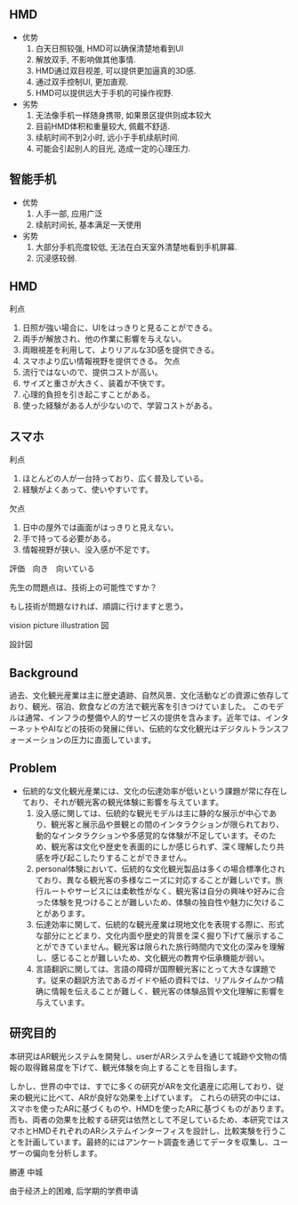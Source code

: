 

## HMD
  - 优势
    1. 白天日照较强, HMD可以确保清楚地看到UI
    2. 解放双手, 不影响做其他事情.
    3. HMD通过双目视差, 可以提供更加逼真的3D感.
    4. 通过双手控制UI, 更加直观.
    5. HMD可以提供远大于手机的可操作视野.
  - 劣势
    1. 无法像手机一样随身携带, 如果景区提供则成本较大
    2. 目前HMD体积和重量较大, 佩戴不舒适.
    3. 续航时间不到2小时, 远小于手机续航时间.
    4. 可能会引起别人的目光, 造成一定的心理压力.

## 智能手机
  - 优势
    1. 人手一部, 应用广泛
    2. 续航时间长, 基本满足一天使用
  - 劣势
    1. 大部分手机亮度较低, 无法在白天室外清楚地看到手机屏幕.
    2. 沉浸感较弱.





## HMD
利点
1. 日照が強い場合に、UIをはっきりと見ることができる。
2. 両手が解放され、他の作業に影響を与えない。
3. 両眼視差を利用して、よりリアルな3D感を提供できる。
4. スマホより広い情報視野を提供できる。
欠点
1. 流行ではないので、提供コストが高い。
2. サイズと重さが大きく、装着が不快です。
3. 心理的負担を引き起こすことがある。
4. 使った経験がある人が少ないので、学習コストがある。

## スマホ
利点
1. ほとんどの人が一台持っており、広く普及している。
2. 経験がよくあって、使いやすいです。

欠点
1. 日中の屋外では画面がはっきりと見えない。
2. 手で持ってる必要がある。
3. 情報視野が狭い、没入感が不足です。

評価　向き　向いている　

先生の問題点は、技術上の可能性ですか？

もし技術が問題なければ、順調に行けますと思う。

vision picture illustration 図

設計図





## Background
過去、文化観光産業は主に歴史遺跡、自然风景、文化活動などの資源に依存しており、観光、宿泊、飲食などの方法で観光客を引きつけていました。
このモデルは通常、インフラの整備や人的サービスの提供を含みます。近年では、インターネットやAIなどの技術の発展に伴い、伝統的な文化観光はデジタルトランスフォーメーションの圧力に直面しています。

## Problem
- 伝統的な文化観光産業には、文化の伝達効率が低いという課題が常に存在しており、それが観光客の観光体験に影響を与えています。
  1. 没入感に関しては、伝統的な観光モデルは主に静的な展示が中心であり、観光客と展示品や景観との間のインタラクションが限られており、動的なインタラクションや多感覚的な体験が不足しています。そのため、観光客は文化や歴史を表面的にしか感じられず、深く理解したり共感を呼び起こしたりすることができません。
  2. personal体験において、伝統的な文化観光製品は多くの場合標準化されており、異なる観光客の多様なニーズに対応することが難しいです。旅行ルートやサービスには柔軟性がなく、観光客は自分の興味や好みに合った体験を見つけることが難しいため、体験の独自性や魅力に欠けることがあります。
  3. 伝達効率に関して、伝統的な観光産業は現地文化を表現する際に、形式な部分にとどまり、文化内面や歴史的背景を深く掘り下げて展示することができていません。観光客は限られた旅行時間内で文化の深みを理解し、感じることが難しいため、文化観光の教育や伝承機能が弱い。
  4. 言語翻訳に関しては、言語の障碍が国際観光客にとって大きな課題です。従来の翻訳方法であるガイドや紙の資料では、リアルタイムかつ精确に情報を伝えることが難しく、観光客の体験品質や文化理解に影響を与えています。

## 研究目的
本研究はAR観光システムを開発し、userがARシステムを通じて城跡や文物の情報の取得難易度を下げて、観光体験を向上することを目指します。

しかし、世界の中では、すでに多くの研究がARを文化遺産に応用しており、従来の観光に比べて、ARが良好な効果を上げています。
これらの研究の中には、スマホを使ったARに基づくものや、HMDを使ったARに基づくものがあります。
而も、両者の効果を比較する研究は依然として不足しているため、本研究ではスマホとHMDそれぞれのARシステムインターフィスを設計し、比較実験を行うことを計画しています。最終的にはアンケート調査を通じてデータを収集し、ユーザーの偏向を分析します。

勝連
中城




由于经济上的困难, 后学期的学费申请



